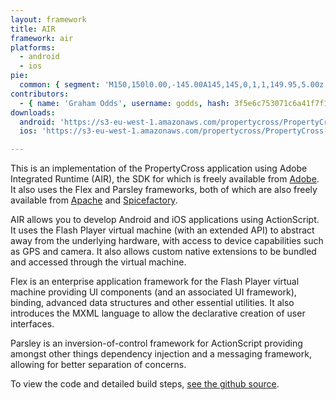 ```yaml
---
layout: framework
title: AIR
framework: air
platforms:
  - android
  - ios
pie:
  common: { segment: 'M150,150l0.00,-145.00A145,145,0,1,1,149.95,5.00z' }
contributors:
  - { name: 'Graham Odds', username: godds, hash: 3f5e6c753071c6a41f7f1dbb89daeb3b }
downloads:
  android: 'https://s3-eu-west-1.amazonaws.com/propertycross/PropertyCross-air-02f15438ddcf5b30196605abcdfd5d1548c6c1c2.apk'
  ios: 'https://s3-eu-west-1.amazonaws.com/propertycross/PropertyCross-air-02f15438ddcf5b30196605abcdfd5d1548c6c1c2.ipa'

---
```


This is an implementation of the PropertyCross application using Adobe Integrated Runtime (AIR), the SDK for which is freely available from [Adobe](http://www.adobe.com/devnet/air/air-sdk-download.html).  It also uses the Flex and Parsley frameworks, both of which are also freely available from [Apache](http://incubator.apache.org/flex/) and [Spicefactory](http://www.spicefactory.org/parsley/).

AIR allows you to develop Android and iOS applications using ActionScript.  It uses the Flash Player virtual machine (with an extended API) to abstract away from the underlying hardware, with access to device capabilities such as GPS and camera.  It also allows custom native extensions to be bundled and accessed through the virtual machine.

Flex is an enterprise application framework for the Flash Player virtual machine providing UI components (and an associated UI framework), binding, advanced data structures and other essential utilities.  It also introduces the MXML language to allow the declarative creation of user interfaces.

Parsley is an inversion-of-control framework for ActionScript providing amongst other things dependency injection and a messaging framework, allowing for better separation of concerns.


To view the code and detailed build steps, <a href='{{ site.githuburl }}/tree/master/air'>see the github source</a>.
